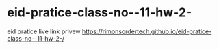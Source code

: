 # eid-pratice-class-no--11-hw-2-
eid pratice 
live link privew 
https://rimonsordertech.github.io/eid-pratice-class-no--11-hw-2-/
